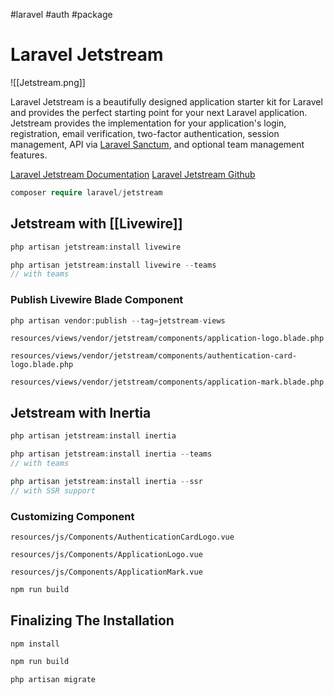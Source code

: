 #laravel #auth #package 
# Laravel Jetstream
![[Jetstream.png]]

Laravel Jetstream is a beautifully designed application starter kit for Laravel and provides the perfect starting point for your next Laravel application. Jetstream provides the implementation for your application's login, registration, email verification, two-factor authentication, session management, API via [Laravel Sanctum](https://github.com/laravel/sanctum), and optional team management features.

[Laravel Jetstream Documentation](https://jetstream.laravel.com/2.x/introduction.html)
[Laravel Jetstream Github](https://github.com/laravel/jetstream)

```php
composer require laravel/jetstream
```

## Jetstream with [[Livewire]]

```php
php artisan jetstream:install livewire

php artisan jetstream:install livewire --teams
// with teams
```

### Publish Livewire Blade Component

```php
php artisan vendor:publish --tag=jetstream-views
```

`resources/views/vendor/jetstream/components/application-logo.blade.php`

`resources/views/vendor/jetstream/components/authentication-card-logo.blade.php`

`resources/views/vendor/jetstream/components/application-mark.blade.php`

## Jetstream with Inertia

```php
php artisan jetstream:install inertia

php artisan jetstream:install inertia --teams
// with teams

php artisan jetstream:install inertia --ssr
// with SSR support
```

### Customizing Component

`resources/js/Components/AuthenticationCardLogo.vue`

`resources/js/Components/ApplicationLogo.vue`

`resources/js/Components/ApplicationMark.vue`

```php
npm run build
```

## Finalizing The Installation

```php
npm install

npm run build

php artisan migrate
```
